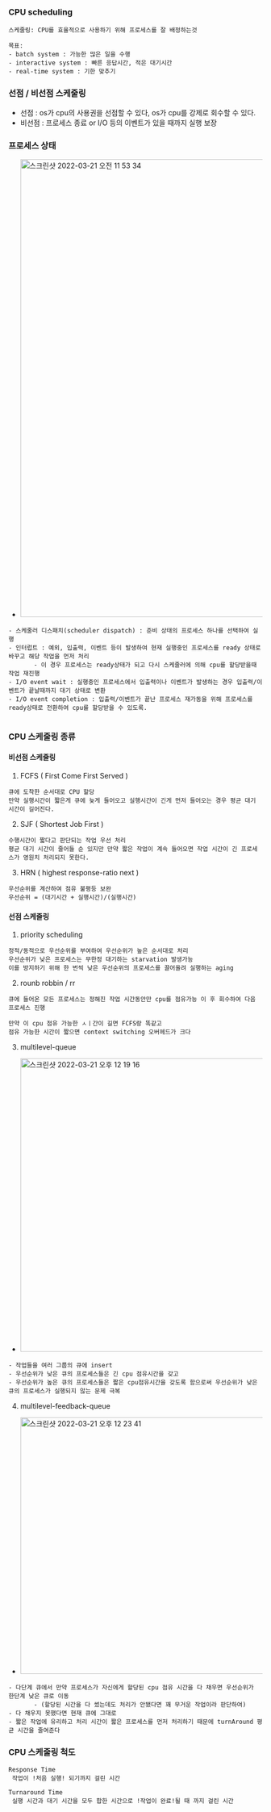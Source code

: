 ### CPU scheduling
```
스케줄링: CPU를 효율적으로 사용하기 위해 프로세스를 잘 배정하는것

목표:
- batch system : 가능한 많은 일을 수행
- interactive system : 빠른 응답시간, 적은 대기시간
- real-time system : 기한 맞추기
```
### 선점 / 비선점 스케줄링
- 선점 : os가 cpu의 사용권을 선점할 수 있다, os가 cpu를 강제로 회수할 수 있다.
- 비선점 : 프로세스 종료 or I/O 등의 이벤트가 있을 때까지 실행 보장 

### 프로세스 상태
- <img width="908" alt="스크린샷 2022-03-21 오전 11 53 34" src="https://user-images.githubusercontent.com/62214428/159199370-057f5ca1-d01c-4b51-bde7-3990cc059b50.png">
```
- 스케줄러 디스패치(scheduler dispatch) : 준비 상태의 프로세스 하나를 선택하여 실행
- 인터럽트 : 예외, 입출력, 이벤트 등이 발생하여 현재 실행중인 프로세스를 ready 상태로 바꾸고 해당 작업을 먼저 처리
       - 이 경우 프로세스는 ready상태가 되고 다시 스케줄러에 의해 cpu를 할당받을때 작업 재진행
- I/O event wait : 실행중인 프로세스에서 입출력이나 이벤트가 발생하는 경우 입출력/이벤트가 끝날때까지 대기 상태로 변환
- I/O event completion : 입출력/이벤트가 끝난 프로세스 재가동을 위해 프로세스를 ready상태로 전환하여 cpu를 할당받을 수 있도록.
    
```
### CPU 스케줄링 종류
#### 비선점 스케줄링
1. FCFS ( First Come First Served )
```
큐에 도착한 순서대로 CPU 할당
만약 실행시간이 짧은게 큐에 늦게 들어오고 실행시간이 긴게 먼저 들어오는 경우 평균 대기 시간이 길어진다. 
```
2. SJF ( Shortest Job First )
```
수행시간이 짧다고 판단되는 작업 우선 처리
평균 대기 시간이 줄어들 순 있지만 만약 짧은 작업이 계속 들어오면 작업 시간이 긴 프로세스가 영원치 처리되지 못한다.
```
3. HRN ( highest response-ratio next )
```
우선순위를 계산하여 점유 불평등 보완
우선순위 = (대기시간 + 실행시간)/(실행시간)
```
#### 선점 스케줄링
1. priority scheduling
```
정적/동적으로 우선순위를 부여하여 우선순위가 높은 순서대로 처리
우선순위가 낮은 프로세스는 무한정 대기하는 starvation 발생가능
이를 방지하기 위해 한 번씩 낮은 우선순위의 프로세스를 끌어올려 실행하는 aging
```
2. rounb robbin / rr
```
큐에 들어온 모든 프로세스는 정해진 작업 시간동안만 cpu를 점유가능 이 후 회수하여 다음 프로세스 진행

만약 이 cpu 점유 가능한 ㅅㅣ간이 길면 FCFS랑 똑같고
점유 가능한 시간이 짧으면 context switching 오버헤드가 크다
```
3. multilevel-queue
- <img width="582" alt="스크린샷 2022-03-21 오후 12 19 16" src="https://user-images.githubusercontent.com/62214428/159200955-e422fe9e-c0fb-4672-9c37-f33b8e171faf.png">

```
- 작업들을 여러 그룹의 큐에 insert
- 우선순위가 낮은 큐의 프로세스들은 긴 cpu 점유시간을 갖고
- 우선순위가 높은 큐의 프로세스들은 짧은 cpu점유시간을 갖도록 함으로써 우선순위가 낮은 큐의 프로세스가 실행되지 않는 문제 극복
```
4. multilevel-feedback-queue
- <img width="509" alt="스크린샷 2022-03-21 오후 12 23 41" src="https://user-images.githubusercontent.com/62214428/159201340-f93c72a8-14df-4bf2-91bc-eaf771438970.png">

```
- 다단계 큐에서 만약 프로세스가 자신에게 할당된 cpu 점유 시간을 다 채우면 우선순위가 한단계 낮은 큐로 이동
       - (할당된 시간을 다 썼는데도 처리가 안됐다면 꽤 무거운 작업이라 판단하여)
- 다 채우지 못했다면 현재 큐에 그대로
- 짧은 작업에 유리하고 처리 시간이 짧은 프로세스를 먼저 처리하기 때문에 turnAround 평균 시간을 줄여준다
```
### CPU 스케줄링 척도
```
Response Time
 작업이 !처음 실행! 되기까지 걸린 시간
 
Turnaround Time
 실행 시간과 대기 시간을 모두 합한 시간으로 !작업이 완료!될 때 까지 걸린 시간
```




